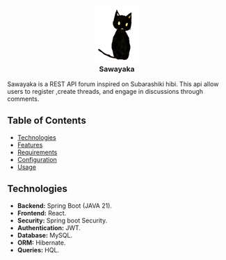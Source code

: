 <h3 align="center">
    <img src="https://raw.githubusercontent.com/antiel29/SAWAYAKA/main/Frontend/SAWAYAKA/src/assets/images/cat_zakuro.png" width="100" alt="Logo"/><br/>
    Sawayaka
</h3>

<p>Sawayaka is a REST API forum inspired on Subarashiki hibi. This api allow users to register ,create threads, and engage in discussions through comments. </p>

## Table of Contents

- [Technologies](#technologies)
- [Features](#features)
- [Requirements](#requirements)
- [Configuration](#configuration)
- [Usage](#usage)

## Technologies

- **Backend:** Spring Boot (JAVA 21).
- **Frontend:** React.
- **Security:** Spring boot Security.
- **Authentication:** JWT.
- **Database:** MySQL.
- **ORM:** Hibernate.
- **Queries:** HQL.
